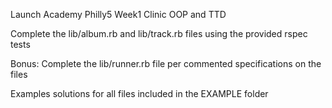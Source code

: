Launch Academy
Philly5 Week1 Clinic
OOP and TTD


Complete the lib/album.rb and lib/track.rb files using the provided rspec tests

Bonus: Complete the lib/runner.rb file per commented specifications on the files

Examples solutions for all files included in the EXAMPLE folder
